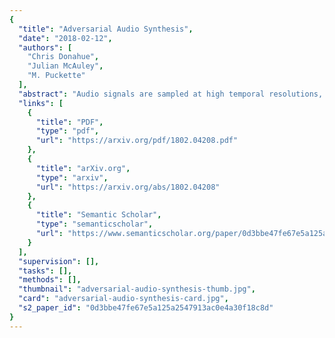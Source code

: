 ```yaml
---
{
  "title": "Adversarial Audio Synthesis",
  "date": "2018-02-12",
  "authors": [
    "Chris Donahue",
    "Julian McAuley",
    "M. Puckette"
  ],
  "abstract": "Audio signals are sampled at high temporal resolutions, and learning to synthesize audio requires capturing structure across a range of timescales. Generative adversarial networks (GANs) have seen wide success at generating images that are both locally and globally coherent, but they have seen little application to audio generation. In this paper we introduce WaveGAN, a first attempt at applying GANs to unsupervised synthesis of raw-waveform audio. WaveGAN is capable of synthesizing one second slices of audio waveforms with global coherence, suitable for sound effect generation. Our experiments demonstrate that, without labels, WaveGAN learns to produce intelligible words when trained on a small-vocabulary speech dataset, and can also synthesize audio from other domains such as drums, bird vocalizations, and piano. We compare WaveGAN to a method which applies GANs designed for image generation on image-like audio feature representations, finding both approaches to be promising.",
  "links": [
    {
      "title": "PDF",
      "type": "pdf",
      "url": "https://arxiv.org/pdf/1802.04208.pdf"
    },
    {
      "title": "arXiv.org",
      "type": "arxiv",
      "url": "https://arxiv.org/abs/1802.04208"
    },
    {
      "title": "Semantic Scholar",
      "type": "semanticscholar",
      "url": "https://www.semanticscholar.org/paper/0d3bbe47fe67e5a125a2547913ac0e4a30f18c8d"
    }
  ],
  "supervision": [],
  "tasks": [],
  "methods": [],
  "thumbnail": "adversarial-audio-synthesis-thumb.jpg",
  "card": "adversarial-audio-synthesis-card.jpg",
  "s2_paper_id": "0d3bbe47fe67e5a125a2547913ac0e4a30f18c8d"
}
---
```


